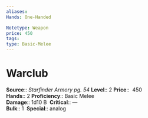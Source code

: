 ```yaml
---
aliases: 
Hands: One-Handed

Notetype: Weapon
price: 450
tags: 
type: Basic-Melee
---
```


# Warclub

**Source**:: _Starfinder Armory pg. 54_
**Level**:: 2
**Price**::  450  
**Hands**:: 2
**Proficiency**:: Basic Melee  
**Damage**:: 1d10 B 
**Critical**:: —  
**Bulk**:: 1 
**Special**:: analog
